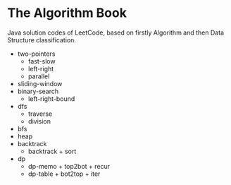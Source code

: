 # The Algorithm Book
Java solution codes of LeetCode, based on firstly Algorithm and then Data Structure classification.

- two-pointers
    - fast-slow
    - left-right
    - parallel
- sliding-window
- binary-search
    - left-right-bound
- dfs
    - traverse
    - division
- bfs
- heap
- backtrack
    - backtrack + sort
- dp
    - dp-memo + top2bot + recur
    - dp-table + bot2top + iter
